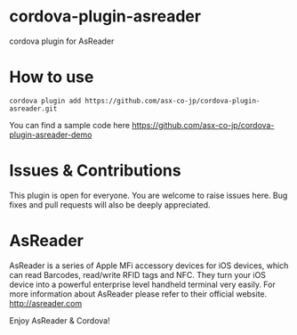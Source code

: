# cordova-plugin-asreader
cordova plugin for AsReader
# How to use
    cordova plugin add https://github.com/asx-co-jp/cordova-plugin-asreader.git

You can find a sample code here
https://github.com/asx-co-jp/cordova-plugin-asreader-demo

# Issues & Contributions
This plugin is open for everyone. You are welcome to raise issues here. Bug fixes and pull requests will also be deeply appreciated.

# AsReader
AsReader is a series of Apple MFi accessory devices for iOS devices, which can read Barcodes, read/write RFID tags and NFC.
They turn your iOS device into a powerful enterprise level handheld terminal very easily.
For more information about AsReader please refer to their official website.
http://asreader.com


Enjoy AsReader & Cordova!

